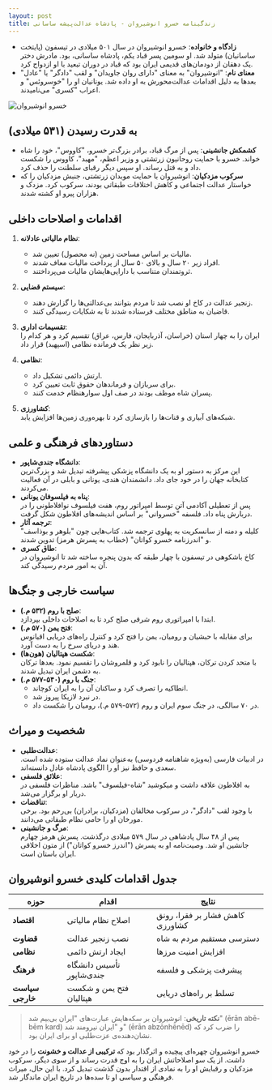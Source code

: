 ```yaml
---
layout: post
title: زندگینامه خسرو انوشیروان - پادشاه عدالت‌پیشه ساسانی
---
```


- **زادگاه و خانواده**: خسرو انوشیروان در سال ۵۰۱ میلادی در تیسفون (پایتخت ساسانیان) متولد شد. او سومین پسر قباد یکم، پادشاه ساسانی، بود. مادرش دختر یک دهقان از دودمان‌های قدیمی ایران بود که قباد در دوران تبعید با او ازدواج کرد.
- **معنای نام**: "انوشیروان" به معنای "دارای روان جاویدان" و لقب "دادگر" یا "عادل" بعدها به دلیل اقدامات عدالت‌محورش به او داده شد. یونانیان او را "خوسروئس" و اعراب "کسری" می‌نامیدند.

![خسرو انوشیروان](https://indexes.ir/biography/khosrow-anushirvan.jpg)

## به قدرت رسیدن (۵۳۱ میلادی)
- **کشمکش جانشینی**: پس از مرگ قباد، برادر بزرگ‌تر خسرو، "کاووس"، خود را شاه خواند. خسرو با حمایت روحانیون زرتشتی و وزیر اعظم، "مهبد"، کاووس را شکست داد و به قتل رساند. او سپس دیگر رقبای سلطنت را حذف کرد.
- **سرکوب مزدکیان**: انوشیروان با حمایت موبدان زرتشتی، جنبش مزدکیان را که خواستار عدالت اجتماعی و کاهش اختلافات طبقاتی بودند، سرکوب کرد. مزدک و هزاران پیرو او کشته شدند.

## اقدامات و اصلاحات داخلی
1. **نظام مالیاتی عادلانه**:  
   - مالیات بر اساس مساحت زمین (نه محصول) تعیین شد.  
   - افراد زیر ۲۰ سال و بالای ۵۰ سال از پرداخت مالیات معاف شدند.  
   - ثروتمندان متناسب با دارایی‌هایشان مالیات می‌پرداختند.

2. **سیستم قضایی**:  
   - زنجیر عدالت در کاخ او نصب شد تا مردم بتوانند بی‌عدالتی‌ها را گزارش دهند.  
   - قاضیان به مناطق مختلف فرستاده شدند تا به شکایات رسیدگی کنند.

3. **تقسیمات اداری**:  
   ایران را به چهار استان (خراسان، آذربایجان، فارس، عراق) تقسیم کرد و هر کدام را زیر نظر یک فرمانده نظامی (اسپهبد) قرار داد.

4. **نظامی**:  
   - ارتش دائمی تشکیل داد.  
   - برای سربازان و فرماندهان حقوق ثابت تعیین کرد.  
   - پسران شاه موظف بودند در صف اول سوارهنظام خدمت کنند.

5. **کشاورزی**:  
   شبکه‌های آبیاری و قنات‌ها را بازسازی کرد تا بهره‌وری زمین‌ها افزایش یابد.

## دستاوردهای فرهنگی و علمی
- **دانشگاه جندی‌شاپور**:  
  این مرکز به دستور او به یک دانشگاه پزشکی پیشرفته تبدیل شد و بزرگ‌ترین کتابخانه جهان را در خود جای داد. دانشمندان هندی، یونانی و بابلی در آن فعالیت می‌کردند.
- **پناه به فیلسوفان یونانی**:  
  پس از تعطیلی آکادمی آتن توسط امپراتور روم، هفت فیلسوف نوافلاطونی را در دربارش پناه داد. فلسفه "خسروانی" بر اساس اندیشه‌های افلاطون شکل گرفت.
- **ترجمه آثار**:  
  کلیله و دمنه از سانسکریت به پهلوی ترجمه شد. کتاب‌هایی چون "بلوهر و بوذاسف" و "اندرزنامه خسرو کواتان" (خطاب به پسرش هرمز) تدوین شدند.
- **طاق کسری**:  
  کاخ باشکوهی در تیسفون با چهار طبقه که بدون پنجره ساخته شد تا انوشیروان در آن به امور مردم رسیدگی کند.

## سیاست خارجی و جنگ‌ها
- **صلح با روم (۵۳۲ م.)**:  
  ابتدا با امپراتوری روم شرقی صلح کرد تا به اصلاحات داخلی بپردازد.
- **فتح یمن (۵۷۰ م.)**:  
  برای مقابله با حبشیان و رومیان، یمن را فتح کرد و کنترل راه‌های دریایی اقیانوس هند و دریای سرخ را به دست آورد.
- **شکست هپتالیان (هون‌ها)**:  
  با متحد کردن ترکان، هپتالیان را نابود کرد و قلمروشان را تقسیم نمود. بعدها ترکان به دشمن ایران تبدیل شدند.
- **جنگ با روم (۵۴۰-۵۷۷ م.)**:  
  - انطاکیه را تصرف کرد و ساکنان آن را به ایران کوچاند.  
  - در نبرد لازیکا پیروز شد.  
  - در ۷۰ سالگی، در جنگ سوم ایران و روم (۵۷۲-۵۷۹ م.)، رومیان را شکست داد.

## شخصیت و میراث
- **عدالت‌طلبی**:  
  در ادبیات فارسی (به‌ویژه شاهنامه فردوسی) به‌عنوان نماد عدالت ستوده شده است. سعدی و حافظ نیز او را الگوی پادشاه عادل دانسته‌اند.
- **علائق فلسفی**:  
  به افلاطون علاقه داشت و میکوشید "شاه-فیلسوف" باشد. مناظرات فلسفی در دربار او برگزار می‌شد.
- **تناقضات**:  
  با وجود لقب "دادگر"، در سرکوب مخالفان (مزدکیان، برادران) بی‌رحم بود. برخی مورخان او را حامی نظام طبقاتی می‌دانند.
- **مرگ و جانشینی**:  
  پس از ۴۸ سال پادشاهی در سال ۵۷۹ میلادی درگذشت. پسرش هرمز چهارم جانشین او شد. وصیت‌نامه او به پسرش ("اندرز خسرو کواتان") از متون اخلاقی ایران باستان است.

## جدول اقدامات کلیدی خسرو انوشیروان

| **حوزه**       | **اقدام**                     | **نتایج**                          |
|----------------|-------------------------------|-----------------------------------|
| **اقتصاد**     | اصلاح نظام مالیاتی           | کاهش فشار بر فقرا، رونق کشاورزی   |
| **قضاوت**      | نصب زنجیر عدالت              | دسترسی مستقیم مردم به شاه         |
| **نظامی**      | ایجاد ارتش دائمی             | افزایش امنیت مرزها                |
| **فرهنگ**      | تأسیس دانشگاه جندی‌شاپور     | پیشرفت پزشکی و فلسفه              |
| **سیاست خارجی**| فتح یمن و شکست هپتالیان      | تسلط بر راه‌های دریایی            |

> **نکته تاریخی**: انوشیروان بر سکه‌هایش عبارت‌های "ایران بی‌بیم شد" (ērān abē-bēm kard) و "ایران نیرومند شد" (ērān abzōnhēnēd) را ضرب کرد که نشان‌دهنده‌ی عزت‌طلبی او برای ایران بود.

خسرو انوشیروان چهره‌ای پیچیده و اثرگذار بود که **ترکیبی از عدالت و خشونت** را در خود داشت. از یک سو اصلاحاتش ایران را به اوج قدرت رساند و از سوی‌ دیگر، سرکوب مزدکیان و رقبایش او را به نمادی از اقتدار بدون گذشت تبدیل کرد. با این حال، میراث فرهنگی و سیاسی او تا سده‌ها در تاریخ ایران ماندگار شد.
